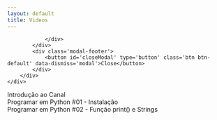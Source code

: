 ```yaml
---
layout: default
title: Videos
---
```


<div class='modal fade' id='youtubeModal' tabindex='-1' role='dialog' aria-labelledby='modalLabel'>
	<div class='modal-dialog' role='document'>
		<div class='modal-content'>
			<div class='modal-body'>
				<div id='videoModal'>
					
				</div>
			</div>
			<div class='modal-footer'>
				<button id='closeModal' type='button' class='btn btn-default' data-dismiss='modal'>Close</button>
			</div>
		</div>
	</div>
</div>
<div class="videoContainer">
	<div class="img">
		<div id='51umZuwk74E' class='video'>
		</div>
		<div class="description">Introdução ao Canal</div>
	</div>
</div>
<div class="videoContainer">
	<div class="img">
		<div id='fkG6Kxh-mWQ' class='video'>
		</div>
		<div class="description">Programar em Python #01 - Instalação</div>
	</div>
</div>
<div class="videoContainer">
	<div class="img">
		<div id='6_nEyXIayA0' class='video'>
		</div>
		<div class="description">Programar em Python #02 - Função print() e Strings</div>
	</div>
</div>

<script>
	var tag = document.createElement('script');
	var player, firstScriptTag;

	tag.src = 'https://www.youtube.com/iframe_api';
	firstScriptTag = document.getElementsByTagName('script')[0];
	firstScriptTag.parentNode.insertBefore(tag, firstScriptTag);

	function onYouTubeIframeAPIReady() { }

	$('.video').each(function() {
		$(this).css('background-image', 'url(//i.ytimg.com/vi/' + this.id + '/hqdefault.jpg)');
		
		$(document).delegate('#' + this.id, 'click', function() {
			player = new YT.Player('videoModal', {
				videoId: this.id,
				events: {
					'onReady': openModal
				}
			});

			function openModal() {
				$('#youtubeModal').modal({backdrop: 'static'});
				player.setPlaybackQuality('highres');
				player.playVideo();
			};
		});
	});

	$('#closeModal').click(function(){
		player.destroy();
	});
</script>